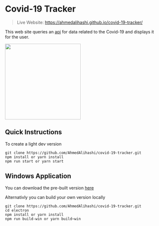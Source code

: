 # Covid-19 Tracker

> Live Website: https://ahmedalihashi.github.io/covid-19-tracker/

This web site queries an [api](https://covid19api.com/) for data related to the Covid-19 and displays it for the user.

<img src='https://media3.giphy.com/media/Wpwq3jVvIBK9pVbQ5c/giphy.gif' height='250' width='250' ></img>

## Quick Instructions

To create a light dev version

```
git clone https://github.com/AhmedAlihashi/covid-19-tracker.git
npm install or yarn install
npm run start or yarn start
```

## Windows Application

You can download the pre-built version [here](https://mega.nz/file/KmYiTIQa#9f-22seI480uAWvMO6105XFrn7UM8v99qXjmICkUhd8)

Alternativly you can build your own version locally   

```
git clone https://github.com/AhmedAlihashi/covid-19-tracker.git
cd electron
npm install or yarn install
npm run build-win or yarn build~win
```
